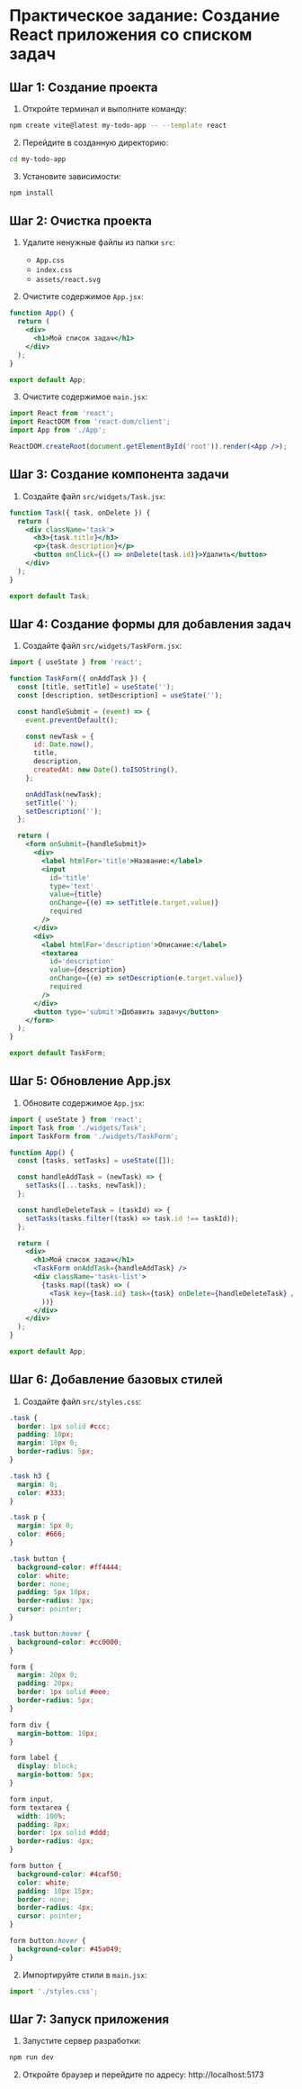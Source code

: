 # Практическое задание: Создание React приложения со списком задач

## Шаг 1: Создание проекта

1. Откройте терминал и выполните команду:

```bash
npm create vite@latest my-todo-app -- --template react
```

2. Перейдите в созданную директорию:

```bash
cd my-todo-app
```

3. Установите зависимости:

```bash
npm install
```

## Шаг 2: Очистка проекта

1. Удалите ненужные файлы из папки `src`:

   - `App.css`
   - `index.css`
   - `assets/react.svg`

2. Очистите содержимое `App.jsx`:

```jsx
function App() {
  return (
    <div>
      <h1>Мой список задач</h1>
    </div>
  );
}

export default App;
```

3. Очистите содержимое `main.jsx`:

```jsx
import React from 'react';
import ReactDOM from 'react-dom/client';
import App from './App';

ReactDOM.createRoot(document.getElementById('root')).render(<App />);
```

## Шаг 3: Создание компонента задачи

1. Создайте файл `src/widgets/Task.jsx`:

```jsx
function Task({ task, onDelete }) {
  return (
    <div className='task'>
      <h3>{task.title}</h3>
      <p>{task.description}</p>
      <button onClick={() => onDelete(task.id)}>Удалить</button>
    </div>
  );
}

export default Task;
```

## Шаг 4: Создание формы для добавления задач

1. Создайте файл `src/widgets/TaskForm.jsx`:

```jsx
import { useState } from 'react';

function TaskForm({ onAddTask }) {
  const [title, setTitle] = useState('');
  const [description, setDescription] = useState('');

  const handleSubmit = (event) => {
    event.preventDefault();

    const newTask = {
      id: Date.now(),
      title,
      description,
      createdAt: new Date().toISOString(),
    };

    onAddTask(newTask);
    setTitle('');
    setDescription('');
  };

  return (
    <form onSubmit={handleSubmit}>
      <div>
        <label htmlFor='title'>Название:</label>
        <input
          id='title'
          type='text'
          value={title}
          onChange={(e) => setTitle(e.target.value)}
          required
        />
      </div>
      <div>
        <label htmlFor='description'>Описание:</label>
        <textarea
          id='description'
          value={description}
          onChange={(e) => setDescription(e.target.value)}
          required
        />
      </div>
      <button type='submit'>Добавить задачу</button>
    </form>
  );
}

export default TaskForm;
```

## Шаг 5: Обновление App.jsx

1. Обновите содержимое `App.jsx`:

```jsx
import { useState } from 'react';
import Task from './widgets/Task';
import TaskForm from './widgets/TaskForm';

function App() {
  const [tasks, setTasks] = useState([]);

  const handleAddTask = (newTask) => {
    setTasks([...tasks, newTask]);
  };

  const handleDeleteTask = (taskId) => {
    setTasks(tasks.filter((task) => task.id !== taskId));
  };

  return (
    <div>
      <h1>Мой список задач</h1>
      <TaskForm onAddTask={handleAddTask} />
      <div className='tasks-list'>
        {tasks.map((task) => (
          <Task key={task.id} task={task} onDelete={handleDeleteTask} />
        ))}
      </div>
    </div>
  );
}

export default App;
```

## Шаг 6: Добавление базовых стилей

1. Создайте файл `src/styles.css`:

```css
.task {
  border: 1px solid #ccc;
  padding: 10px;
  margin: 10px 0;
  border-radius: 5px;
}

.task h3 {
  margin: 0;
  color: #333;
}

.task p {
  margin: 5px 0;
  color: #666;
}

.task button {
  background-color: #ff4444;
  color: white;
  border: none;
  padding: 5px 10px;
  border-radius: 3px;
  cursor: pointer;
}

.task button:hover {
  background-color: #cc0000;
}

form {
  margin: 20px 0;
  padding: 20px;
  border: 1px solid #eee;
  border-radius: 5px;
}

form div {
  margin-bottom: 10px;
}

form label {
  display: block;
  margin-bottom: 5px;
}

form input,
form textarea {
  width: 100%;
  padding: 8px;
  border: 1px solid #ddd;
  border-radius: 4px;
}

form button {
  background-color: #4caf50;
  color: white;
  padding: 10px 15px;
  border: none;
  border-radius: 4px;
  cursor: pointer;
}

form button:hover {
  background-color: #45a049;
}
```

2. Импортируйте стили в `main.jsx`:

```jsx
import './styles.css';
```

## Шаг 7: Запуск приложения

1. Запустите сервер разработки:

```bash
npm run dev
```

2. Откройте браузер и перейдите по адресу: http://localhost:5173
